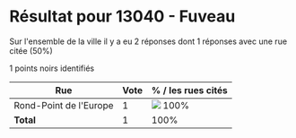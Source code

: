 # Résultat pour 13040 - Fuveau

Sur l'ensemble de la ville il y a eu 2 réponses dont 1 réponses avec une rue citée (50%)

1 points noirs identifiés

| Rue | Vote | % / les rues cités|
|-----|------|-------------------|
| Rond-Point de l'Europe | 1 | <img src="../../img/bar_100.gif" />&nbsp;100%|
| **Total** | 1 | 100%|
